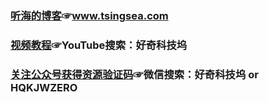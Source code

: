 ### [听海的博客](https://www.tsingsea.com/)☞www.tsingsea.com

### [视频教程](https://www.youtube.com/channel/UCS6QM2n96qXmqURNikf3ceA?sub_confirmation=1)☞YouTube搜索：好奇科技坞

### [关注公众号获得资源验证码](https://cdn.jsdelivr.net/gh/tsingsea/Image0@main/qrcode_for_gh_hqkjw.png)☞微信搜索：好奇科技坞 or HQKJWZERO